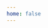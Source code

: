 ```yaml
---
home: false
---
```


<template>
  <div>
    <div class="titleContainer">
      <h1>
        생각 
      </h1>
      <div class="infoContainer">
        <div class="name">Rhange's TIL</div>
            <div style="text-align: right">
                <p><a href="https://github.com/rhange" target="_blank">GitHub</a></p>
                <p><a href="https://rhange.tistory.com" target="_blank">Tistory</a></p>
                <p><a href="https://rhange.gatsbyjs.io/" target="_blank">Blog</a></p>
            </div>
      </div>
    </div>
  </div>
</template>

<style>
@font-face {
    font-family: 'SLEIGothicTTF';
    src: url('https://cdn.jsdelivr.net/gh/projectnoonnu/noonfonts_2104@1.0/SLEIGothicTTF.woff') format('woff');
    font-weight: normal;
    font-style: normal;
}
.infoContainer {
  text-align: right;
}
h1 {
  font-family: "SLEIGothicTTF", cursive;
  font-weight: 400;
  border-bottom: 8px solid #0096FF;
  word-break: keep-all;
  font-size: 4rem;
  margin-bottom:3px;
}
.name {
  font-weight: 900;
  font-size: 2rem;
}
ul {
  list-style: none;
  line-height: 1.5rem;
}
@media (max-width: 550px) {
  h1 {
    font-size: 4.4rem;
  }
  .name {
    font-size: 1.7rem;
  }
}
@media (max-width: 430px) {
  h1 {
    font-size: 3.4rem;
  }
}
</style>
